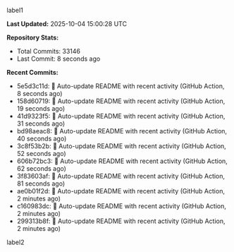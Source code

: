 
label1 
<!-- ACTIVITY_START -->
**Last Updated:** 2025-10-04 15:00:28 UTC

**Repository Stats:**
- Total Commits: 33146
- Last Commit: 8 seconds ago

**Recent Commits:**
- 5e5d3c11d: 🤖 Auto-update README with recent activity (GitHub Action, 8 seconds ago)
- 158d60719: 🤖 Auto-update README with recent activity (GitHub Action, 19 seconds ago)
- 41d9323f5: 🤖 Auto-update README with recent activity (GitHub Action, 31 seconds ago)
- bd98aeac8: 🤖 Auto-update README with recent activity (GitHub Action, 40 seconds ago)
- 3c8f53b2b: 🤖 Auto-update README with recent activity (GitHub Action, 52 seconds ago)
- 606b72bc3: 🤖 Auto-update README with recent activity (GitHub Action, 62 seconds ago)
- 3f83603af: 🤖 Auto-update README with recent activity (GitHub Action, 81 seconds ago)
- ae0b01f2d: 🤖 Auto-update README with recent activity (GitHub Action, 2 minutes ago)
- c160983dc: 🤖 Auto-update README with recent activity (GitHub Action, 2 minutes ago)
- 299313b8f: 🤖 Auto-update README with recent activity (GitHub Action, 2 minutes ago)
<!-- ACTIVITY_END -->

label2
